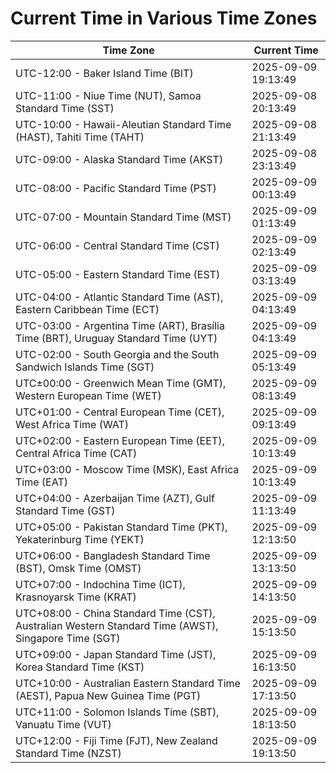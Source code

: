 # Current Time in Various Time Zones

| Time Zone | Current Time |
|-----------|--------------|
| UTC-12:00 - Baker Island Time (BIT) | 2025-09-09 19:13:49 |
| UTC-11:00 - Niue Time (NUT), Samoa Standard Time (SST) | 2025-09-08 20:13:49 |
| UTC-10:00 - Hawaii-Aleutian Standard Time (HAST), Tahiti Time (TAHT) | 2025-09-08 21:13:49 |
| UTC-09:00 - Alaska Standard Time (AKST) | 2025-09-08 23:13:49 |
| UTC-08:00 - Pacific Standard Time (PST) | 2025-09-09 00:13:49 |
| UTC-07:00 - Mountain Standard Time (MST) | 2025-09-09 01:13:49 |
| UTC-06:00 - Central Standard Time (CST) | 2025-09-09 02:13:49 |
| UTC-05:00 - Eastern Standard Time (EST) | 2025-09-09 03:13:49 |
| UTC-04:00 - Atlantic Standard Time (AST), Eastern Caribbean Time (ECT) | 2025-09-09 04:13:49 |
| UTC-03:00 - Argentina Time (ART), Brasília Time (BRT), Uruguay Standard Time (UYT) | 2025-09-09 04:13:49 |
| UTC-02:00 - South Georgia and the South Sandwich Islands Time (SGT) | 2025-09-09 05:13:49 |
| UTC±00:00 - Greenwich Mean Time (GMT), Western European Time (WET) | 2025-09-09 08:13:49 |
| UTC+01:00 - Central European Time (CET), West Africa Time (WAT) | 2025-09-09 09:13:49 |
| UTC+02:00 - Eastern European Time (EET), Central Africa Time (CAT) | 2025-09-09 10:13:49 |
| UTC+03:00 - Moscow Time (MSK), East Africa Time (EAT) | 2025-09-09 10:13:49 |
| UTC+04:00 - Azerbaijan Time (AZT), Gulf Standard Time (GST) | 2025-09-09 11:13:49 |
| UTC+05:00 - Pakistan Standard Time (PKT), Yekaterinburg Time (YEKT) | 2025-09-09 12:13:50 |
| UTC+06:00 - Bangladesh Standard Time (BST), Omsk Time (OMST) | 2025-09-09 13:13:50 |
| UTC+07:00 - Indochina Time (ICT), Krasnoyarsk Time (KRAT) | 2025-09-09 14:13:50 |
| UTC+08:00 - China Standard Time (CST), Australian Western Standard Time (AWST), Singapore Time (SGT) | 2025-09-09 15:13:50 |
| UTC+09:00 - Japan Standard Time (JST), Korea Standard Time (KST) | 2025-09-09 16:13:50 |
| UTC+10:00 - Australian Eastern Standard Time (AEST), Papua New Guinea Time (PGT) | 2025-09-09 17:13:50 |
| UTC+11:00 - Solomon Islands Time (SBT), Vanuatu Time (VUT) | 2025-09-09 18:13:50 |
| UTC+12:00 - Fiji Time (FJT), New Zealand Standard Time (NZST) | 2025-09-09 19:13:50 |
